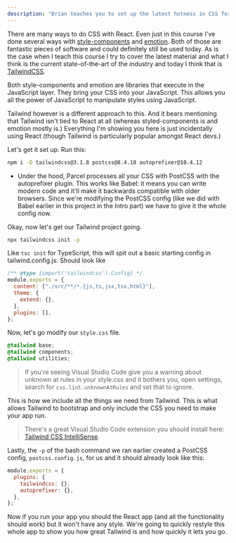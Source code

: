 ```yaml
---
description: "Brian teaches you to set up the latest hotness in CSS for large scale projects, Tailwind CSS."
---
```


There are many ways to do CSS with React. Even just in this course I've done several ways with [style-components][sc] and [emotion][emotion]. Both of those are fantastic pieces of software and could definitely still be used today. As is the case when I teach this course I try to cover the latest material and what I think is the current state-of-the-art of the industry and today I think that is [TailwindCSS][tailwind].

Both style-components and emotion are libraries that execute in the JavaScript layer. They bring your CSS into your JavaScript. This allows you all the power of JavaScript to manipulate styles using JavaScript.

Tailwind however is a different approach to this. And it bears mentioning that Tailwind isn't tied to React at all (whereas styled-components is and emotion mostly is.) Everything I'm showing you here is just incidentally using React (though Tailwind is particularly popular amongst React devs.)

Let's get it set up. Run this:

```bash
npm i -D tailwindcss@3.1.8 postcss@8.4.18 autoprefixer@10.4.12
```

- Under the hood, Parcel processes all your CSS with PostCSS with the autoprefixer plugin. This works like Babel: it means you can write modern code and it'll make it backwards compatible with older browsers. Since we're modifying the PostCSS config (like we did with Babel earlier in this project in the Intro part) we have to give it the whole config now.

Okay, now let's get our Tailwind project going.

```bash
npx tailwindcss init -p
```

Like `tsc init` for TypeScript, this will spit out a basic starting config in tailwind.config.js. Should look like

```javascript
/** @type {import('tailwindcss').Config} */
module.exports = {
  content: ["./src/**/*.{js,ts,jsx,tsx,html}"],
  theme: {
    extend: {},
  },
  plugins: [],
};
```

Now, let's go modify our `style.css` file.

```css
@tailwind base;
@tailwind components;
@tailwind utilities;
```

> If you're seeing Visual Studio Code give you a warning about unknown at rules in your style.css and it bothers you, open settings, search for `css.lint.unknownAtRules` and set that to ignore.

This is how we include all the things we need from Tailwind. This is what allows Tailwind to bootstrap and only include the CSS you need to make your app run.

> There's a great Visual Studio Code extension you should install here: [Tailwind CSS IntelliSense][tw].

Lastly, the `-p` of the bash command we ran earlier created a PostCSS config, `postcss.config.js`, for us and it should already look like this:

```javascript
module.exports = {
  plugins: {
    tailwindcss: {},
    autoprefixer: {},
  },
};
```

Now if you run your app you should the React app (and all the functionality should work) but it won't have any style. We're going to quickly restyle this whole app to show you how great Tailwind is and how quickly it lets you go.

[tw]: https://marketplace.visualstudio.com/items?itemName=bradlc.vscode-tailwindcss
[sc]: https://btholt.github.io/complete-intro-to-react/
[emotion]: https://btholt.github.io/complete-intro-to-react-v5/emotion
[tailwind]: https://tailwindcss.com/docs
